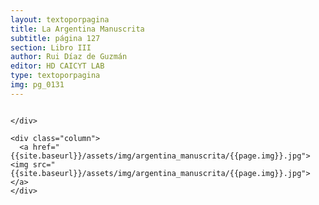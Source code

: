 ```yaml
---
layout: textoporpagina
title: La Argentina Manuscrita
subtitle: página 127
section: Libro III
author: Rui Díaz de Guzmán
editor: HD CAICYT LAB
type: textoporpagina
img: pg_0131
---
```


<div class="row">
    <div class="column">


    </div>

    <div class="column">
      <a href="{{site.baseurl}}/assets/img/argentina_manuscrita/{{page.img}}.jpg"><img src="{{site.baseurl}}/assets/img/argentina_manuscrita/{{page.img}}.jpg"></a>
    </div>
</div>